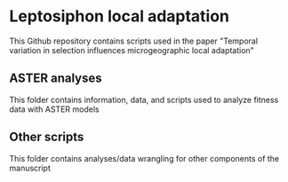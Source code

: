 # Leptosiphon local adaptation
This Github repository contains scripts used in the paper "Temporal variation in selection influences microgeographic local adaptation"

## ASTER analyses
This folder contains information, data, and scripts used to analyze fitness data with ASTER models

## Other scripts
This folder contains analyses/data wrangling for other components of the manuscript
